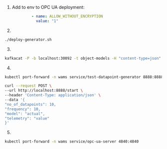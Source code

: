 1. Add to env to OPC UA deployment:
```yaml
            - name: ALLOW_WITHOUT_ENCRYPTION
              value: "1"
```

2.
```sh
./deploy-generator.sh
```

3.
```sh
kafkacat -P -b localhost:30092 -t object-models -H "content-type=json" -l -T nm_demo_mappings.json
```

4.
```sh
kubectl port-forward -n wams service/test-datapoint-generator 8888:8888

curl --request POST \
--url http://localhost:8888/start \
--header 'Content-Type: application/json' \
--data '{
"no_of_datapoints": 10,
"frequency": 10,
"model": "actual",
"telemetry": "value"
}'
```

5.
```sh
kubectl port-forward -n wams service/opc-ua-server 4840:4840
```
